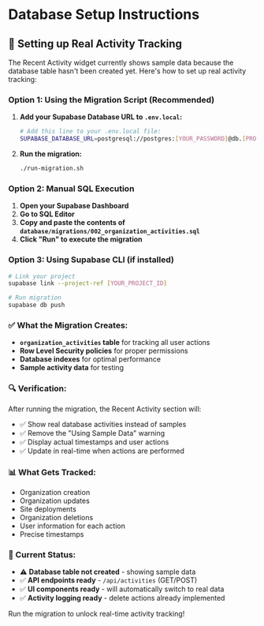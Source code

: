# Database Setup Instructions

## 🚀 Setting up Real Activity Tracking

The Recent Activity widget currently shows sample data because the database table hasn't been created yet. Here's how to set up real activity tracking:

### Option 1: Using the Migration Script (Recommended)

1. **Add your Supabase Database URL to `.env.local`:**
   ```bash
   # Add this line to your .env.local file:
   SUPABASE_DATABASE_URL=postgresql://postgres:[YOUR_PASSWORD]@db.[PROJECT_ID].supabase.co:5432/postgres
   ```

2. **Run the migration:**
   ```bash
   ./run-migration.sh
   ```

### Option 2: Manual SQL Execution

1. **Open your Supabase Dashboard**
2. **Go to SQL Editor**
3. **Copy and paste the contents of `database/migrations/002_organization_activities.sql`**
4. **Click "Run" to execute the migration**

### Option 3: Using Supabase CLI (if installed)

```bash
# Link your project
supabase link --project-ref [YOUR_PROJECT_ID]

# Run migration
supabase db push
```

### ✅ What the Migration Creates:

- **`organization_activities` table** for tracking all user actions
- **Row Level Security policies** for proper permissions
- **Database indexes** for optimal performance
- **Sample activity data** for testing

### 🔍 Verification:

After running the migration, the Recent Activity section will:
- ✅ Show real database activities instead of samples
- ✅ Remove the "Using Sample Data" warning
- ✅ Display actual timestamps and user actions
- ✅ Update in real-time when actions are performed

### 📊 What Gets Tracked:

- Organization creation
- Organization updates
- Site deployments
- Organization deletions
- User information for each action
- Precise timestamps

### 🎯 Current Status:

- ⚠️ **Database table not created** - showing sample data
- ✅ **API endpoints ready** - `/api/activities` (GET/POST)
- ✅ **UI components ready** - will automatically switch to real data
- ✅ **Activity logging ready** - delete actions already implemented

Run the migration to unlock real-time activity tracking!
